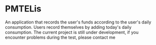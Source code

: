 # PMTELis
An application that records the user's funds according to the user's daily consumption. Users record themselves by adding today's daily consumption. The current project is still under development, if you encounter problems during the test, please contact me
